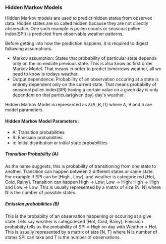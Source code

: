 ### Hidden Markov Models
Hidden Markov models are used to predict hidden states from observed data. Hidden states are so called hidden bacause they are not directly observable.
One such example is pollen counts or seasonal pollen index(SPI) is predicted from observable weather patterns.

Before getting into how the prediction happens, it is required to digest following assumptions.
- Markov assumption: States that probability of particular state depends only on the immediate previous state. This is also know as first order Markov Model.
That means in order to predict tomorrows weather, all we need to know is todays weather.
- Output dependence: Probability of an observation occuring at a state is entirely dependent only on the current state. That means probabilty of seasonal pollen index(SPI) having a certain value on a given day is only dependent on that particular(given day) day's weather.

Hidden Markov Model is represented as λ(A, B, ∏) where A, B and π are model parameters.

#### Hidden Markov Model Parameters : 
- A: Transition probabilities
- B: Emission probabilities
-  π: Initial distribution or initial state probabilities

##### Transition Probability (A)
As the name suggests, this is probability of transitioning from one state to another. Transition can happen between 2 different states or same state. For example if SPI can be [High , Low], and weather is categoriezed [Hot, Cold, Rainy]. Transition can happen High -> Low; Low -> High; High -> High and Low -> Low. This is usually represented by a matrix of size [N, N] where N is the number of possible states.

##### Emission probabilities (B)
This is the probabilty of an observation happening or occuring at a give state. Lets say weather is categoriezed [Hot, Cold, Rainy]. Emission probabiity tells us the probability of SPI = High on day with Weather = Hot. This is usually represented by a matrix of size [N, T] where N is number of states SPI can take and T is the number of observations.
